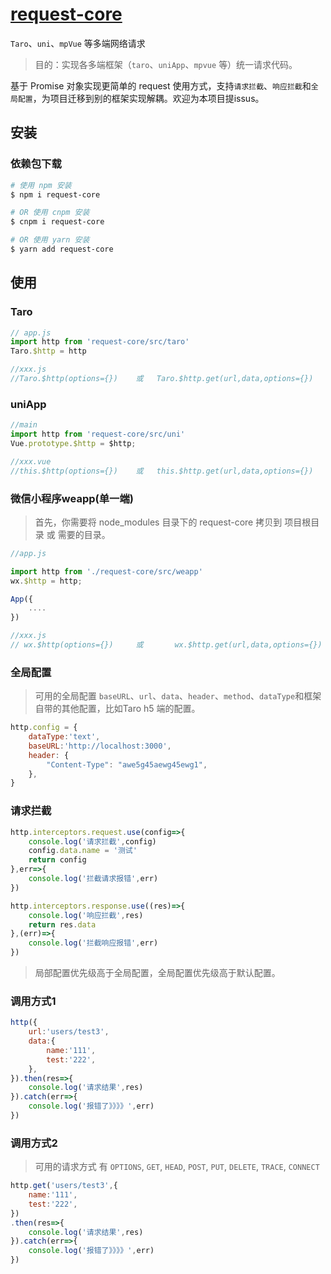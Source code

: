 # [request-core](https://github.com/cgxqd/request-core)


`Taro`、`uni`、`mpVue` 等多端网络请求

>  目的：实现各多端框架（`taro`、`uniApp`、`mpvue` 等）统一请求代码。


基于 Promise 对象实现更简单的 request 使用方式，支持`请求拦截`、`响应拦截`和`全局配置`，为项目迁移到别的框架实现解耦。欢迎为本项目提issus。

## 安装

### 依赖包下载
``` bash
# 使用 npm 安装
$ npm i request-core

# OR 使用 cnpm 安装
$ cnpm i request-core

# OR 使用 yarn 安装
$ yarn add request-core
```

## 使用

### Taro
```javascript
// app.js
import http from 'request-core/src/taro'
Taro.$http = http

//xxx.js 
//Taro.$http(options={})	或	Taro.$http.get(url,data,options={})
```

### uniApp
```javascript
//main
import http from 'request-core/src/uni'
Vue.prototype.$http = $http;

//xxx.vue 
//this.$http(options={})	或	this.$http.get(url,data,options={})
```

### 微信小程序weapp(单一端)
> 首先，你需要将 node_modules 目录下的 request-core 拷贝到 项目根目录 或 需要的目录。
```javascript
//app.js

import http from './request-core/src/weapp'
wx.$http = http;

App({
	....
})

//xxx.js 
// wx.$http(options={})		或		wx.$http.get(url,data,options={})

```

### 全局配置

> 可用的全局配置 `baseURL`、`url`、`data`、`header`、`method`、`dataType`和框架自带的其他配置，比如Taro h5 端的配置。

```javascript
http.config = {
	dataType:'text',
	baseURL:'http://localhost:3000',
	header: {
		"Content-Type": "awe5g45aewg45ewg1",
	},
}
```

### 请求拦截
```javascript
http.interceptors.request.use(config=>{
	console.log('请求拦截',config)
	config.data.name = '测试'
	return config
},err=>{
	console.log('拦截请求报错',err)
})

http.interceptors.response.use((res)=>{
	console.log('响应拦截',res)
	return res.data
},(err)=>{
	console.log('拦截响应报错',err)
})
```

> 局部配置优先级高于全局配置，全局配置优先级高于默认配置。

### 调用方式1
```javascript
http({
	url:'users/test3',
	data:{
		name:'111',
		test:'222',
	},
}).then(res=>{
	console.log('请求结果',res)
}).catch(err=>{
	console.log('报错了》》》》',err)
})
```

### 调用方式2

> 可用的请求方式 有 `OPTIONS`, `GET`, `HEAD`, `POST`, `PUT`, `DELETE`, `TRACE`, `CONNECT`

```javascript
http.get('users/test3',{
    name:'111',
    test:'222',
})
.then(res=>{
    console.log('请求结果',res)
}).catch(err=>{
    console.log('报错了》》》》',err)
})
```
